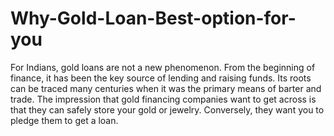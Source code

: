 # Why-Gold-Loan-Best-option-for-you
For Indians, gold loans are not a new phenomenon. From the beginning of finance, it has been the key source of lending and raising funds. Its roots can be traced many centuries when it was the primary means of barter and trade. The impression that gold financing companies want to get across is that they can safely store your gold or jewelry. Conversely, they want you to pledge them to get a loan.

